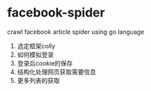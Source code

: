 # facebook-spider
crawl facebook article spider using go language


1. 选定框架colly
2. 如何模拟登录
3. 登录后cookie的保存
4. 结构化处理网页获取需要信息
5. 更多列表的获取